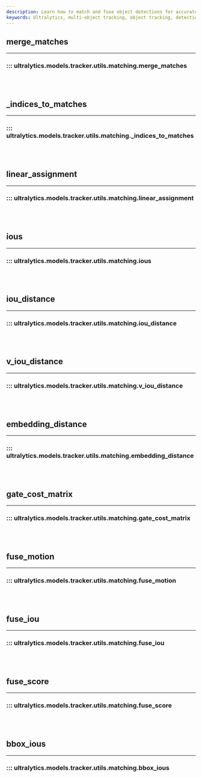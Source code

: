 ```yaml
---
description: Learn how to match and fuse object detections for accurate target tracking using Ultralytics' YOLO merge_matches, iou_distance, and embedding_distance.
keywords: Ultralytics, multi-object tracking, object tracking, detection, recognition, matching, indices, iou distance, gate cost matrix, fuse iou, bbox ious
---
```


## merge_matches
---
### ::: ultralytics.models.tracker.utils.matching.merge_matches
<br><br>

## _indices_to_matches
---
### ::: ultralytics.models.tracker.utils.matching._indices_to_matches
<br><br>

## linear_assignment
---
### ::: ultralytics.models.tracker.utils.matching.linear_assignment
<br><br>

## ious
---
### ::: ultralytics.models.tracker.utils.matching.ious
<br><br>

## iou_distance
---
### ::: ultralytics.models.tracker.utils.matching.iou_distance
<br><br>

## v_iou_distance
---
### ::: ultralytics.models.tracker.utils.matching.v_iou_distance
<br><br>

## embedding_distance
---
### ::: ultralytics.models.tracker.utils.matching.embedding_distance
<br><br>

## gate_cost_matrix
---
### ::: ultralytics.models.tracker.utils.matching.gate_cost_matrix
<br><br>

## fuse_motion
---
### ::: ultralytics.models.tracker.utils.matching.fuse_motion
<br><br>

## fuse_iou
---
### ::: ultralytics.models.tracker.utils.matching.fuse_iou
<br><br>

## fuse_score
---
### ::: ultralytics.models.tracker.utils.matching.fuse_score
<br><br>

## bbox_ious
---
### ::: ultralytics.models.tracker.utils.matching.bbox_ious
<br><br>
